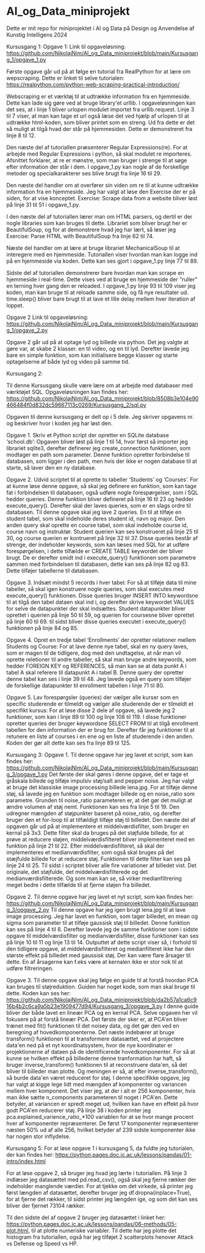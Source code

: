 # AI_og_Data_miniprojekt
Dette er mit repo for miniprojektet i AI og Data på Design og Anvendelse af Kunstig Intelligens 2024

Kursusgang 1:
Opgave 1:
Link til opgaveløsning: https://github.com/NikolajNim/AI_og_Data_miniprojekt/blob/main/Kursusgang_1/opgave_1.py

Første opgave går ud på at følge en tutorial fra RealPython for at lære om wepscraping. Dette er linket til selve tutorialen: https://realpython.com/python-web-scraping-practical-introduction/

Webscraping er et værktøj til at udtrække information fra en hjemmeside. Dette kan lade sig gøre ved at bruge library'et urllib. I opgaveløsningen kan det ses, at i linje 1 bliver urlopen modulet importet fra urllib.request. Linje 3 til 7 viser, at man kan tage et url også læse det ved hjælp af urlopen til at udtrække html-koden, som bliver printet som en streng.
Ud fra dette er det så muligt at tilgå hvad der står på hjemmesiden. Dette er demonstreret fra linje 8 til 12.

Den næste del af tutoriallen præsenterer Regular Expressions(re). For at arbejde med Regular Expressions i python, så skal modulet re importeres. Afsnittet forklarer, at re er mønstre, som man bruger i strenge til at søge efter information der står i dem. I opgave_1.py kan nogle af de forskellige metoder og specialkarakterer ses blive brugt fra linje 16 til 29.

Den næste del handler om at overfører sin viden om re til at kunne udtrække information fra en hjemmeside. Jeg har valgt at løse den Exercise der er på siden, for at vise konceptet. Exercise: Scrape data from a website bliver løst på linje 31 til 51 i opgave_1.py.

I den næste del af tutoriallen lærer man om HTML parsers, og dertil er der nogle libraries som kan bruges til dette. Librariet som bliver brugt her er BeautifulSoup, og for at demonstrere hvad jeg har lært, så løser jeg  Exercise: Parse HTML with BeautifulSoup fra linje 62 til 74.

Næste del handler om at lære at bruge librariet MechanicalSoup til at interegere med en hjemmeside. Tutoriallen viser hvordan man kan logge ind på en hjemmeside via koden. Dette kan ses gjort i opgave_1.py linje 77 til 89.

Sidste del af tutoriallen demonstrerer bare hvordan man kan scrape en hjemmeside i real-time. Dette vises ved at bruge en hjemmeside der "ruller" en terning hver gang den er reloaded. I opgave_1.py linje 93 til 109 viser jeg koden, man kan bruge til at reloade samme side, og få nye resultater ud. time.sleep() bliver bare brugt til at lave et lille delay mellem hver iteration af loppet.

Opgave 2
Link til opgaveløsning: https://github.com/NikolajNim/AI_og_Data_miniprojekt/blob/main/Kursusgang_1/opgave_2.py

Opgave 2 går ud på at optage lyd og billede via python. Det jeg valgte at gøre var, at skabe 2 klasser. en til video, og en til lyd. Derefter lavede jeg bare en simple funktion, som kan initialisere begge klasser og starte optagelserne af både lyd og video på samme tid.

Kursusgang 2:

Til denne Kursusgang skulle være lære om at arbejde med databaser med værktøjet SQL. Opgaveløsningen kan findes her: https://github.com/NikolajNim/AI_og_Data_miniprojekt/blob/8508b3e104e90466484f0d832dc59667113c0269/Kursusgang_2/sql.py

Opgaven til denne kursusgang er delt op i 5 dele. Jeg skriver opgavens nr. og beskriver hvor i koden jeg har løst den.
    
Opgave 1. Skriv et Python script der opretter en SQLite database ‘school.db’:
Opgaven bliver løst på linje 1 til 14, hvor først så importer jeg librariet sqlite3, derefter definerer jeg create_connection funktionen, som modtager en path som parameter. Denne funktion opretter forbindelse til databasen, som ligger i den path, men hvis der ikke er nogen database til at starte, så laver den en ny database. 

Opgave 2. Udvid scriptet til at oprette to tabeller ‘Students’ og ‘Courses’.
For at kunne løse denne opgave, så skal jeg definere en funktion, som kan tage fat i forbindelsen til databasen, også udføre nogle forespørgelser, som i SQL hedder queries. Denne funktion bliver defineret på linje 16 til 23 og hedder execute_query(). Derefter skal der laves queries, som er en slags ordre til databasen. Til denne opgave skal jeg lave 2 queries. En til at tilføje en student tabel, som skal indeholde deres student id, navn og major. Den anden query skal oprette en course tabel, som skal indeholde course id, course navn og instruktør. Student querien kan ses konstrueret på linje 25 til 30, og course querien er kontrueret på linje 32 til 37. Disse queries består af strenge, der indeholder keywords, som kan læses med SQL for at udføre forespørgelsen, i dette tilfælde er CREATE TABLE keywordet der bliver brugt. De er derefter smidt ind i execute_query() funktionen som parametre sammen med forbindelsen til databasen, dette kan ses på linje 82 og 83. Dette tilføjer tabellerne til databasen.

Opgave 3. Indsæt mindst 5 records i hver tabel:
For så at tilføje data til mine tabeller, så skal igen konstruere nogle queries, som skal executes med execute_query() funktionen. Disse queries bruger INSERT INTO keywordsne til at tilgå den tabel dataen skal ind i, og derefter skrive keywordet VALUES for selve de datapunkter der skal indsættes. Student datapunkter bliver oprettet i querien på linje 50 til 59, og querien for coursesne bliver oprettet på linje 60 til 69. til sidst bliver disse queries executet i execute_query() funktionen på linje 84 og 85.
    
Opgave 4. Opret en tredje tabel ‘Enrollments’ der opretter relationer mellem Students og Course:
For at lave denne nye tabel, skal en ny query laves, som er magen til de tidligere, dog med den undtagelse, at når man vil oprette reletioner til andre tabeller, så skal man bruge andre keywords, som hedder FOREIGN KEY og REFERENCES, så man kan se at data punkt A i tabel A skal referere til datapunkt A i tabel B. Denne query der opretter denne tabel kan ses i linje 39 til 48. Jeg lavede også en query som tilføjer de forskellige datapunkter til enrollment tabellen i linje 71 til 80.
    
Opgave 5. Lav forespørgsler (queries) der vælger alle kurser som en specific studerende er tilmeldt og vælger alle studerende der er tilmeldt et specifikt kursus:
For at løse disse 2 dele af opgave, så lavede jeg 2 funktioner, som kan i linje 89 til 100 og linje 108 til 119. I disse funktioner opretter queries der bruger keywordsne SELECT FROM til at tilgå enrollment tabellen for den information der er brug for.
Derefter får jeg funktioner til at retunere en liste af courses i en ene og en liste af studerende i den anden. Koden der gør alt dette kan ses fra linje 89 til 125.

Kursusgang 3:
Opgave 1.
Til denne opgave har jeg lavet et script, som kan findes her: https://github.com/NikolajNim/AI_og_Data_miniprojekt/blob/main/Kursusgang_3/opgave_1.py
Det første der skal gøres i denne opgave, det er tage et gråskala billede og tilføje impulsiv støj/salt and pepper noise. Jeg har valgt at bruge det klassiske image processing billede lena.jpg.
For at tilføje denne støj, så lavede jeg en funktion som modtager billede og en noise_ratio som parametre. Grunden til noise_ratio parameteren er, at det gør det muligt at ændre volumen af støj nemt. Funktionen kan ses fra linje 5 til 19. Den udregner mængden af støjpunkter baseret på noise_ratio, og derefter bruger den et for-loop til at tilfældigt tilføje støj til billedet.
Den næste del af opgaven går ud på at implementere et middelværdisfilter, som bruger en kernal på 3x3. Dette filter skal da bruges på det støjfulde billede, for at prøve at reducere støjen, middelværdisfilteret bliver implementeret med en funktion på linje 21 til 22.
Efter middelværdisfilteret, så skal der implementeres et medianværdisfilter, som også skal bruges på det stæjfulde billede for at reducere støj. Funktionen til dette filter kan ses på linje 24 til 25.
Til sidst i scriptet bliver alle fire variationer af billedet vist. Det originale, det støjfulde, det middelværdisfilterede og det medianværdisfilterede. Og som man kan se, så virker medianfiltrering meget bedre i dette tilfælde til at fjerne støjen fra billedet.

Opgave 2. 
Til denne opgave har jeg lavet et nyt script, som kan findes her: https://github.com/NikolajNim/AI_og_Data_miniprojekt/blob/main/Kursusgang_3/opgave_2.py
Til denne opgave har jeg igen brugt lena.jpg til at lave image processing. Jeg har lavet en funktion, som tager billedet, en mean og sigma som parameter til at tilføje gaussisk støj til billedet. Denne funktion kan ses på linje 4 til 8. Derefter lavede jeg de samme funktioner som i sidste opgave til middelværdisfilter og medianværdisfilter, disse funktioner kan ses på linje 10 til 11 og linje 13 til 14.
Outputtet af dette script viser så, i forhold til den tidligere opgave, at middelværdisfilteret og medianfilteret ikke har den største effekt på billedet med gaussisk støj. Der kan være flare årsager til dette. En af årsagerne kan f.eks være at kernalen ikke er stor nok til at udføre filtreringen.

Opgave 3.
Til denne opgave skal jeg følge en guide til at forstå hvordan PCA kan bruges til støjreduktion. Guiden har noget kode, som man skal bruge til dette. Koden kan ses her: https://github.com/NikolajNim/AI_og_Data_miniprojekt/blob/da2b57a1ca6c916b4b2c6ca9a5b23e1909477d94/Kursusgang_3/opgave_3.py
I denne guide bliver der både lavet en lineær PCA og en kernal PCA. Selve opgaven her vil fokusere på at forstå lineær PCA. Det første der sker er, at PCA'en bliver trænet med fit() funktionen til det noisey data, og det gør den ved en beregning af hovedkomponenterne. Det næste indebærer at bruge transform() funktionen til at transformere datasættet, ved at projectere data'en ned på et nyt koordinatsystem, hvor de nye koordinater er projektionerne af dataen på de identificerede hovedkomponenter. For så at kunne se hvilken effekt på billederne denne tranformation har haft, så bruger inverse_transform() funktionen til at reconstruere data'en, så det bliver til billeder man plotte. Og meningen er så, at efter inverse_transform(), så burde data'en været reduceret for støj. I denne specifikke opgave, jeg har valgt at kigge lege lidt med mængden af komponenter og variancen mellem hver komponent. Det viser jeg, at der i alt er 256 komponenter, hvis man ikke sætte n_components parameteren til noget i PCA'en. Dette betyder, at variancen er spredt meget ud, hvilken kan have en effekt på hvor godt PCA'en reducerer støj. På linje 38 i koden printer jeg pca.explained_varience_ratio_*100 variablen for at se hvor mange procent hver af komponenter repræsenterer. De først 17 komponenter repræsenterer næsten 50% ud af alle 256, hvilket betyder af 239 sidste komponenter ikke har nogen stor inflydelse.

Kursusgang 5:
For at løse opgave 1 i kursusgang 5, da fuldte jeg tutorialen, der kan findes her: https://python.pages.doc.ic.ac.uk/lessons/pandas/01-intro/index.html

For at løse opgave 2, så bruger jeg hvad jeg lærte i tutoriallen. På linje 3 indlæser jeg datasættet med pd.read_csv(), også skal jeg fjerne rækker der indeholder manglende værdier. For at tjekke om det virkede, så printer jeg først længden af datasættet, derefter bruger jeg df.dropna(inplace=True), for at fjerne det rækker, til sidst printer jeg længden ige, og som det kan ses bliver der fjernet 73104 rækker.

Til den sidste del af opgave 2 bruger jeg datasættet i linket her: https://python.pages.doc.ic.ac.uk/lessons/pandas/06-methods/05-plot.html, til at plotte numeriske variabler. Til dette har jeg plotte det histogram fra tutoriallen, også har jeg tilføjet 2 scatterplots henover Attack vs Defense og Speed vs HP.


